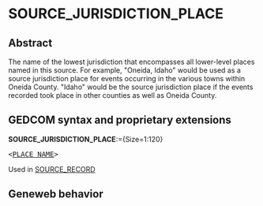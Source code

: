 ﻿<!-- licence GPL V2, cf https://github.com/TitiFix/geneweb -->
# SOURCE_JURISDICTION_PLACE
## Abstract
The name of the lowest jurisdiction that encompasses all lower-level places named in this source.  For
example, "Oneida, Idaho" would be used as a source jurisdiction place for events occurring in the
various towns within Oneida County. "Idaho" would be the source jurisdiction place if the events
recorded took place in other counties as well as Oneida County.


## GEDCOM syntax and proprietary extensions

**SOURCE_JURISDICTION_PLACE**:={Size=1:120}
<pre>
&lt;<a href=Ged.PLACE_NAME.md>PLACE_NAME</a>&gt;
</pre>
Used in <a href=Ged.SOURCE_RECORD.md>SOURCE_RECORD</a><br />


## Geneweb behavior


